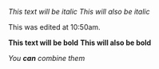 *This text will be italic*
_This will also be italic_

This was edited at 10:50am.

**This text will be bold**
__This will also be bold__

_You **can** combine them_


